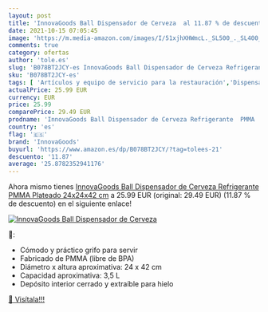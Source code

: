 ```yaml
---
layout: post
title: 'InnovaGoods Ball Dispensador de Cerveza  al 11.87 % de descuento'
date: 2021-10-15 07:05:45
image: 'https://m.media-amazon.com/images/I/51xjhXHWmcL._SL500_._SL400_.jpg'
comments: true
category: ofertas
author: 'tole.es'
slug: 'B078BT2JCY-es InnovaGoods Ball Dispensador de Cerveza Refrigerante PMMA...'
sku: 'B078BT2JCY-es'
tags: [ 'Artículos y equipo de servicio para la restauración','Dispensadores de cerveza comerciales','Equipamiento para bar comercial','Industria, empresas y ciencia','Utensilios de servir y mesa para servicios de comida','cerveza','innovagoods', ]
actualPrice: 25.99 EUR
currency: EUR
price: 25.99
comparePrice: 29.49 EUR
prodname: 'InnovaGoods Ball Dispensador de Cerveza Refrigerante  PMMA  Plateado  24x24x42 cm'
country: 'es'
flag: '🇪🇸'
brand: 'InnovaGoods'
buyurl: 'https://www.amazon.es/dp/B078BT2JCY/?tag=tolees-21'
descuento: '11.87'
average: '25.8782352941176'
---
```


Ahora mismo tienes [InnovaGoods Ball Dispensador de Cerveza Refrigerante  PMMA  Plateado  24x24x42 cm](https://www.amazon.es/dp/B078BT2JCY/?tag=tolees-21) a 25.99 EUR (original: 29.49 EUR) (11.87 %  de descuento) en el siguiente enlace!

[![InnovaGoods Ball Dispensador de Cerveza ](https://m.media-amazon.com/images/I/51xjhXHWmcL._SL500_._SL400_.jpg)](https://www.amazon.es/dp/B078BT2JCY/?tag=tolees-21)

🔎:

- Cómodo y práctico grifo para servir
- Fabricado de PMMA (libre de BPA)
- Diámetro x altura aproximativa: 24 x 42 cm
- Capacidad aproximativa: 3,5 L
- Depósito interior cerrado y extraíble para hielo

[🛒 Visítala!!!](https://www.amazon.es/dp/B078BT2JCY/?tag=tolees-21)
